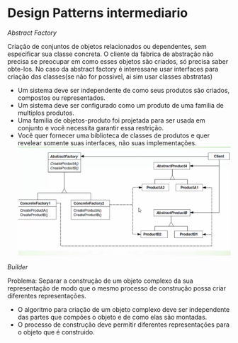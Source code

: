 # Design Patterns intermediario

*Abstract Factory*

Criação de conjuntos de objetos relacionados ou dependentes, sem especificar sua classe concreta. O cliente da fabrica de abstração não precisa se preocupar em como esses objetos são criados, só precisa saber obte-los.
No caso da abstract factory é interessane usar interfaces para criação das classes(se não for possivel, ai sim usar classes abstratas)
 - Um sistema deve ser independente de como seus produtos são criados, compostos ou representados.
 - Um sistema deve ser configurado como um produto de uma familia de multiplos produtos.
 - Uma familia de objetos-produto foi projetada para ser usada em conjunto e você necessita garantir essa restrição.
 - Você quer fornecer uma biblioteca de classes de produtos e quer revelear somente suas interfaces, não suas implementações.
![alt text](https://github.com/ATCamposs/Design-Patterns-intermediario/blob/master/images/abstract-factory.png?raw=true)

*Builder*

Problema: Separar a construção de um objeto complexo da sua representação de modo que o mesmo processo de construção possa criar diferentes representações.
 - O algoritmo para criação de um objeto complexo deve ser independente das partes que compões o objeto e de como elas são montadas.
  - O processo de construção deve permitir diferentes representações para o objeto que é construido.
